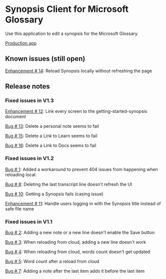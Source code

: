 # Synopsis Client for Microsoft Glossary

Use this application to edit a synopsis for the Microsoft Glossary.

[Production app](https://www.ms-glossary-synopsis.cloud)

## Known issues (still open)

[Enhancement # 14](https://github.com/lbugnion/ms-glossary-app/issues/14): Reload Synopsis locally without refreshing the page

## Release notes

### Fixed issues in V1.3

[Enhancement # 12](https://github.com/lbugnion/ms-glossary-app/issues/12): Link every screen to the getting-started-synopsis document

[Bug # 13](https://github.com/lbugnion/ms-glossary-app/issues/13): Delete a personal note seems to fail

[Bug # 15](https://github.com/lbugnion/ms-glossary-app/issues/15): Delete a Link to Learn seems to fail

[Bug # 16](https://github.com/lbugnion/ms-glossary-app/issues/16): Delete a Link to Docs seems to fail

### Fixed issues in V1.2

[Bug # 1](https://github.com/lbugnion/ms-glossary-app/issues/1): Added a workaround to prevent 404 issues from happening when reloading local.

[Bug # 8](https://github.com/lbugnion/ms-glossary-app/issues/8): Deleting the last transcript line doesn't refresh the UI

[Bug # 10](https://github.com/lbugnion/ms-glossary-app/issues/10): Getting a Synopsis fails (casing issue)

[Enhancement # 11](https://github.com/lbugnion/ms-glossary-app/issues/11): Handle users logging in with the Synopsis title instead of safe file name

### Fixed issues in V1.1

[Bug # 2](https://github.com/lbugnion/ms-glossary-app/issues/2): Adding a new note or a new line doesn't enable the Save button

[Bug # 3](https://github.com/lbugnion/ms-glossary-app/issues/3): When reloading from cloud, adding a new line doesn't work

[Bug # 4](https://github.com/lbugnion/ms-glossary-app/issues/4): When reloading from cloud, words count doesn't get updated

[Bug # 5](https://github.com/lbugnion/ms-glossary-app/issues/5): Word count after a reload from cloud

[Bug # 7](https://github.com/lbugnion/ms-glossary-app/issues/7): Adding a note after the last item adds it before the last item
